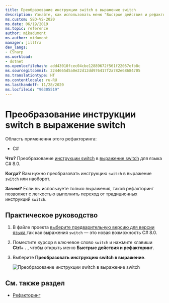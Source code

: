 ```yaml
---
title: Преобразование инструкции switch в выражение switch
description: Узнайте, как использовать меню "Быстрые действия и рефакторинг" для преобразования инструкции switch в выражение switch C# 8.0.
ms.custom: SEO-VS-2020
ms.date: 06/19/2019
ms.topic: reference
author: mikadumont
ms.author: midumont
manager: jillfra
dev_langs:
- CSharp
ms.workload:
- dotnet
ms.openlocfilehash: add43010fcec04cbe12889672f561f22057efb8c
ms.sourcegitcommit: 2244665d5a0e22d12dd976417f2a782e68684705
ms.translationtype: HT
ms.contentlocale: ru-RU
ms.lasthandoff: 11/28/2020
ms.locfileid: "96305519"
---
```

# <a name="convert-switch-statement-to-switch-expression"></a>Преобразование инструкции switch в выражение switch

Область применения этого рефакторинга:

- C#

**Что?** Преобразование [инструкции switch](/dotnet/csharp/language-reference/keywords/switch) в [выражение switch](/dotnet/csharp/whats-new/csharp-8#switch-expressions) для языка C# 8.0.

**Когда?** Вам нужно преобразовать инструкцию `switch` в выражение `switch` или наоборот. 

**Зачем?** Если вы используете только выражения, такой рефакторинг позволяет с легкостью выполнить переход от традиционных инструкций `switch`.

## <a name="how-to"></a>Практическое руководство

1. В файле проекта [выберите предварительную версию для версии языка](/dotnet/csharp/language-reference/configure-language-version#edit-the-project-file),так как выражения `switch` — это новая возможность C# 8.0.
2. Поместите курсор в ключевое слово `switch` и нажмите клавиши **Ctrl**+ **.** , чтобы открыть меню **Быстрые действия и рефакторинг**.
3. Выберите **Преобразовать инструкцию switch в выражение**.

   ![Преобразование инструкции switch в выражение switch](media/convert-switch-statement-to-switch-expression.png) 

## <a name="see-also"></a>См. также раздел

- [Рефакторинг](../refactoring-in-visual-studio.md)
